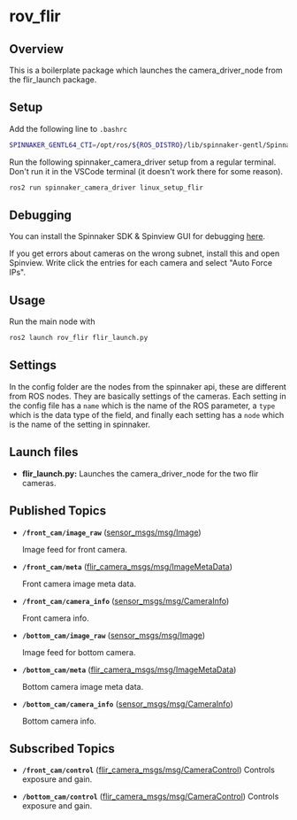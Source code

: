 # rov_flir

## Overview

This is a boilerplate package which launches the camera_driver_node from the flir_launch package.

## Setup

Add the following line to `.bashrc`

```bash
SPINNAKER_GENTL64_CTI=/opt/ros/${ROS_DISTRO}/lib/spinnaker-gentl/Spinnaker_GenTL.cti
```

Run the following spinnaker_camera_driver setup from a regular terminal. Don't run it in the VSCode terminal (it doesn't work there for some reason).

```bash
ros2 run spinnaker_camera_driver linux_setup_flir
```

## Debugging

You can install the Spinnaker SDK & Spinview GUI for debugging [here](https://www.flir.com/products/spinnaker-sdk/).

If you get errors about cameras on the wrong subnet, install this and open Spinview. Write click the entries for each camera and select "Auto Force IPs".

## Usage

Run the main node with

```bash
ros2 launch rov_flir flir_launch.py
```

## Settings

In the config folder are the nodes from the spinnaker api, these are different from ROS nodes. They are basically settings of the cameras. Each setting in the config file has a `name` which is the name of the ROS parameter, a `type` which is the data type of the field, and finally each setting has a `node` which is the name of the setting in spinnaker.

## Launch files

* **flir_launch.py:** Launches the camera_driver_node for the two flir cameras.

## Published Topics

* **`/front_cam/image_raw`** ([sensor_msgs/msg/Image])

    Image feed for front camera.

* **`/front_cam/meta`** ([flir_camera_msgs/msg/ImageMetaData])

    Front camera image meta data.

* **`/front_cam/camera_info`** ([sensor_msgs/msg/CameraInfo])

    Front camera info.

* **`/bottom_cam/image_raw`** ([sensor_msgs/msg/Image])

    Image feed for bottom camera.

* **`/bottom_cam/meta`** ([flir_camera_msgs/msg/ImageMetaData])

    Bottom camera image meta data.

* **`/bottom_cam/camera_info`** ([sensor_msgs/msg/CameraInfo])

    Bottom camera info.

## Subscribed Topics

* **`/front_cam/control`** ([flir_camera_msgs/msg/CameraControl])
    Controls exposure and gain.

* **`/bottom_cam/control`** ([flir_camera_msgs/msg/CameraControl])
    Controls exposure and gain.

[sensor_msgs/msg/Image]: https://docs.ros2.org/latest/api/sensor_msgs/msg/Image.html
[flir_camera_msgs/msg/ImageMetaData]: https://github.com/ros-drivers/flir_camera_driver/blob/humble-devel/flir_camera_msgs/msg/ImageMetaData.msg
[sensor_msgs/msg/CameraInfo]: https://docs.ros2.org/latest/api/sensor_msgs/msg/CameraInfo.html
[flir_camera_msgs/msg/CameraControl]: https://github.com/ros-drivers/flir_camera_driver/blob/humble-devel/flir_camera_msgs/msg/CameraControl.msg